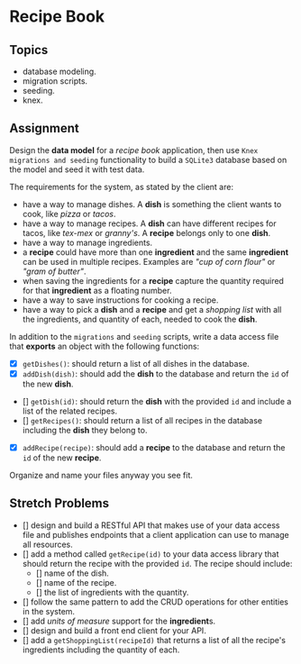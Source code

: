 # Recipe Book

## Topics

- database modeling.
- migration scripts.
- seeding.
- knex.

## Assignment

Design the **data model** for a _recipe book_ application, then use `Knex migrations and seeding` functionality to build a `SQLite3` database based on the model and seed it with test data.

The requirements for the system, as stated by the client are:

- have a way to manage dishes. A **dish** is something the client wants to cook, like _pizza_ or _tacos_.
- have a way to manage recipes. A **dish** can have different recipes for tacos, like _tex-mex_ or _granny's_. A **recipe** belongs only to one **dish**.
- have a way to manage ingredients.
- a **recipe** could have more than one **ingredient** and the same **ingredient** can be used in multiple recipes. Examples are _"cup of corn flour"_ or _"gram of butter"_.
- when saving the ingredients for a **recipe** capture the quantity required for that **ingredient** as a floating number.
- have a way to save instructions for cooking a recipe.
- have a way to pick a **dish** and a **recipe** and get a _shopping list_ with all the ingredients, and quantity of each, needed to cook the **dish**.

In addition to the `migrations` and `seeding` scripts, write a data access file that **exports** an object with the following functions:

- [x] `getDishes()`: should return a list of all dishes in the database.
- [x] `addDish(dish)`: should add the **dish** to the database and return the `id` of the new **dish**.
- [] `getDish(id)`: should return the **dish** with the provided `id` and include a list of the related recipes.
- [] `getRecipes()`: should return a list of all recipes in the database including the **dish** they belong to.
- [x] `addRecipe(recipe)`: should add a **recipe** to the database and return the `id` of the new **recipe**.

Organize and name your files anyway you see fit.

## Stretch Problems

- [] design and build a RESTful API that makes use of your data access file and publishes endpoints that a client application can use to manage all resources.
- [] add a method called `getRecipe(id)` to your data access library that should return the recipe with the provided `id`. The recipe should include:
  - [] name of the dish.
  - [] name of the recipe.
  - [] the list of ingredients with the quantity.
- [] follow the same pattern to add the CRUD operations for other entities in the system.
- [] add _units of measure_ support for the **ingredient**s.
- [] design and build a front end client for your API.
- [] add a `getShoppingList(recipeId)` that returns a list of all the recipe's ingredients including the quantity of each.
